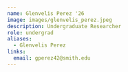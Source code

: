 ```yaml
---
name: Glenvelis Perez '26
image: images/glenvelis_perez.jpeg
description: Undergraduate Researcher
role: undergrad
aliases:
  - Glenvelis Perez
links:
  email: gperez42@smith.edu
---
```


